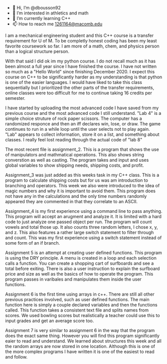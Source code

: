 - 👋 Hi, I’m @dbousson92
- 👀 I’m interested in athletics and math
- 🌱 I’m currently learning C++ 
- 📫 How to reach me 1261164@macomb.edu

I am a mechanical engineering student and this C++ course is a transfer requirement for U of M. To be completly honest coding has been my least favorite coursework so far. I am more of a math, chem, and physics person than a logical structure person. 

With that said I did ok im my python course. I do not recall much as it has been almost a full year since I have finished the course. I have not written so much as a "Hello World" since finishing December 2020. I expect this course on C++ to be significantly harder as my understanding is that python is one of the easier languages. I would have liked to take this class sequentially but I prioritized the other parts of the transfer requirements, online classes were too difficult for me to continue taking 16 credits per semester.

I have started by uploading the most advanced code I have saved from my previous course and the most advanced code I still understand. "Lab 4" is a simple choice struture of rock paper scissors. The computer has a randomized responce and then an iff declares win, lose, or draw. The game continues to run in a while loop until the user selects not to play again. "Lab" appears to collect information, store it on a list, and something about classes. I really feel lost reading through the actual code of "lab 8"

The most recent file is assignment_2. This is a program that shows the use of manipulators and mathmatical operations. This also shows string converstion as well as casting. The program takes and input and uses global variables to show shipping needs, shipping costs, and profit.

Assignment_3 was just added as this weeks task in my C++ class. This is a program to calculate shipping costs but for us was am introduction to branching and operators. This week we also were introduced to the idea of magic numbers and why it is important to avoid them. This program does not have any in the calculations and the only time numbers randomly appeared they are commented in that they correlate to an ASCII.

Assignment_4 is my first experience using a command line to pass anything. This program will accept an arugment and analyze it. It is limited with a hard code to just analyze one passed object per run. The program will count vowels and total those up. It also counts three random letters, I chose x, y, and z. This also features a rather large switch statement to filter through and count. This was my first experience using a switch statement instead of some form of an if branch.

Assignment 5 is an attempt at creating user defined functions. This program is using the DRY principle. A menu is created in a loop and each selection calls a function. You can create a shopping cart of surfboards and see a total before exiting. There is also a user instruction to explain the surfboard price and size as well as the basics of how to operate the program. This program passes in varibales and manipulates them inside the user functions.

Assignment 6 is the first time using arrays in c++. There are still all other previous practices involved, such as user defined functions. The main function here is simply a couple declared variables and then the functions called. This function takes a consistent text file and splits names from scores. We used bowling scores but realistically a teacher could use this to input grades and get an average score too.

Assignment 7 is very similar to assignment 6 in the way that the program does the exact same thing. However you will find this program significantly eaier to read and understand. We learned about structures this week and all the random arrays are now stored in one location. Although this is one of the more complex programs I have written it is one of the easiest to read and follow.


<!---

dbousson92/dbousson92 is a ✨ special ✨ repository because its `README.md` (this file) appears on your GitHub profile.
You can click the Preview link to take a look at your changes.
--->

